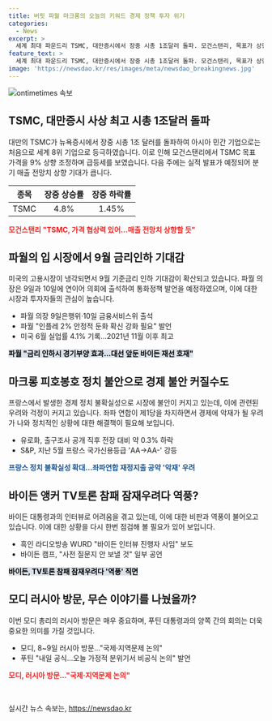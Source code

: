 ```yaml
---
title: 버핏 파월 마크롱의 오늘의 키워드 경제 정책 투자 위기
categories:
  - News
excerpt: >
  세계 최대 파운드리 TSMC, 대만증시에서 장중 시총 1조달러 돌파. 모건스탠리, 목표가 상향 조정에 급등. 미국 파월 의장의 금리인하 발언에 주목. 마크롱 대통령 조기 총선 승부수로 경제 불안 확산. 바이든 대통령의 사전 질문지 논란과 역풍 속 사퇴 요구. 모디 총리가 러시아를 방문하며 푸틴 대통령과 비공개 대화.
feature_text: >
  세계 최대 파운드리 TSMC, 대만증시에서 장중 시총 1조달러 돌파. 모건스탠리, 목표가 상향 조정에 급등. 미국 파월 의장의 금리인하 발언에 주목. 마크롱 대통령 조기 총선 승부수로 경제 불안 확산. 바이든 대통령의 사전 질문지 논란과 역풍 속 사퇴 요구. 모디 총리가 러시아를 방문하며 푸틴 대통령과 비공개 대화.
image: 'https://newsdao.kr/res/images/meta/newsdao_breakingnews.jpg'
---
```


<p><img src="https://newsdao.kr/res/images/meta/newsdao_breakingnews.jpg" alt="ontimetimes 속보" /></p>

<h2 data-ke-size="size26">TSMC, 대만증시 사상 최고 시총 1조달러 돌파</h2>

<p data-ke-size="size16">대만의 TSMC가 뉴욕증시에서 장중 시총 1조 달러를 돌파하여 아시아 민간 기업으로는 처음으로 세계 8위 기업으로 등극하였습니다. 이로 인해 모건스탠리에서 TSMC 목표 가격을 9% 상향 조정하며 급등세를 보였습니다. 다음 주에는 실적 발표가 예정되어 분기 매출 전망치 상향 기대가 큽니다.</p>

<table>
    <thead>
        <tr>
            <th style="text-align: center;">종목</th>
            <th style="text-align: center;">장중 상승률</th>
            <th style="text-align: center;">장중 하락률</th>
        </tr>
    </thead>
    <tbody>
        <tr>
            <td style="text-align: center;">TSMC</td>
            <td style="text-align: center;">4.8%</td>
            <td style="text-align: center;">1.45%</td>
        </tr>
    </tbody>
</table>

<p><b><span style="color: #ee2323;">모건스탠리 "TSMC, 가격 협상력 있어…매출 전망치 상향할 듯"</span></b></p>

<h2 data-ke-size="size26">파월의 입 시장에서 9월 금리인하 기대감</h2>

<p data-ke-size="size16">미국의 고용시장이 냉각되면서 9월 기준금리 인하 기대감이 확산되고 있습니다. 파월 의장은 9일과 10일에 연이어 의회에 출석하여 통화정책 발언을 예정하였으며, 이에 대한 시장과 투자자들의 관심이 높습니다.</p>

<ul>
    <li>파월 의장 9일은행위·10일 금융서비스위 출석</li>
    <li>파월 "인플레 2% 안정적 둔화 확신 강화 필요" 발언</li>
    <li>미국 6월 실업률 4.1% 기록…2021년 11월 이후 최고</li>
</ul>

<p><b><span style="background-color: #21538527; color: #000;">파월 "금리 인하시 경기부양 효과…대선 앞둔 바이든 재선 호재"</span></b></p>

<h2 data-ke-size="size26">마크롱 피호봉호 정치 불안으로 경제 불안 커질수도</h2>

<p data-ke-size="size16">프랑스에서 발생한 경제 정치 불확실성으로 시장에 불안이 커지고 있는데, 이에 관련된 우려와 걱정이 커지고 있습니다. 좌파 연합이 제1당을 차지하면서 경제에 악재가 될 우려가 나와 정치적인 상황에 대한 해결책이 필요해 보입니다.</p>

<ul>
    <li>유로화, 출구조사 공개 직후 전장 대비 약 0.3% 하락</li>
    <li>S&P, 지난 5월 프랑스 국가신용등급 'AA→AA-' 강등</li>
</ul>

<p><b><span style="color: #1a5490;">프랑스 정치 불확실성 확대…좌파연합 재정지출 공약 '악재' 우려</span></b></p>

<h2 data-ke-size="size26">바이든 앵커 TV토론 참패 잠재우려다 역풍?</h2>

<p data-ke-size="size16">바이든 대통령과의 인터뷰로 어려움을 겪고 있는데, 이에 대한 비판과 역풍이 불어오고 있습니다. 이에 대한 상황을 다시 한번 점검해 볼 필요가 있어 보입니다.</p>

<ul>
    <li>흑인 라디오방송 WURD "바이든 인터뷰 진행자 사임" 보도</li>
    <li>바이든 캠프, "사전 질문지 안 보낼 것" 일부 공언</li>
</ul>

<p><b><span style="background-color: #21538527; color: #000;">바이든, TV토론 참패 잠재우려다 '역풍' 직면</span></b></p>

<h2 data-ke-size="size26">모디 러시아 방문, 무슨 이야기를 나눴을까?</h2>

<p data-ke-size="size16">이번 모디 총리의 러시아 방문은 매우 중요하며, 푸틴 대통령과의 양쪽 간의 회의는 더욱 중요한 의미를 가질 것입니다.</p>

<ul>
    <li>모디, 8~9일 러시아 방문…"국제·지역문제 논의"</li>
    <li>푸틴 "내일 공식…오늘 가정적 분위기서 비공식 논의" 발언</li>
</ul>

<p><b><span style="color: #ee2323;">모디, 러시아 방문…"국제·지역문제 논의"</span></b></p>

<p data-ke-size="size16">&nbsp;</p>
실시간 뉴스 속보는, <a href="https://newsdao.kr" rel="dofollow">https://newsdao.kr</a>



